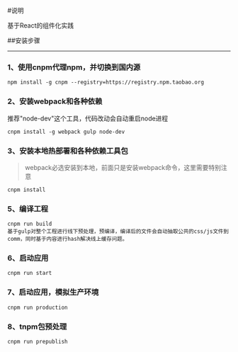 #说明

基于React的组件化实践

##安装步骤
***

### 1、使用cnpm代理npm，并切换到国内源
```
npm install -g cnpm --registry=https://registry.npm.taobao.org
```

### 2、安装webpack和各种依赖
推荐"node-dev"这个工具，代码改动会自动重启node进程

```
cnpm install -g webpack gulp node-dev
```
### 3、安装本地热部署和各种依赖工具包
>webpack必选安装到本地，前面只是安装webpack命令，这里需要特别注意

```
cnpm install
```

### 5、编译工程
```
cnpm run build
基于gulp对整个工程进行线下预处理，预编译，编译后的文件会自动抽取公共的css/js文件到comm，同时基于内容进行hash解决线上缓存问题。
```

### 6、启动应用
```
cnpm run start
```

### 7、启动应用，模拟生产环境
```
cnpm run production
```

### 8、tnpm包预处理
```
cnpm run prepublish
```
